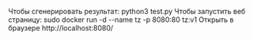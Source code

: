 Чтобы сгенерировать результат:
python3 test.py
Чтобы запустить веб страницу:
sudo docker run -d --name tz -p 8080:80 tz:v1
Открыть в браузере http://localhost:8080/

